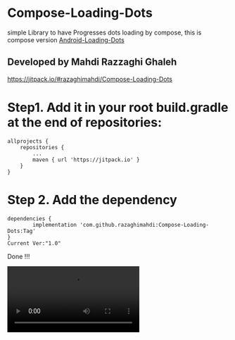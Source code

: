 # Compose-Loading-Dots
simple Library to have Progresses dots loading by compose, this is compose version [Android-Loading-Dots](https://github.com/razaghimahdi/Android-Loading-Dots)
## Developed by Mahdi Razzaghi Ghaleh

https://jitpack.io/#razaghimahdi/Compose-Loading-Dots

# Step1. Add it in your root build.gradle at the end of repositories:
	allprojects {
		repositories {
			...
			maven { url 'https://jitpack.io' }
		}
	}

# Step 2. Add the dependency
	dependencies {
	        implementation 'com.github.razaghimahdi:Compose-Loading-Dots:Tag'
	}
	Current Ver:"1.0"

Done !!!

<video src="https://github.com/razaghimahdi/Compose-Loading-Dots/raw/master/screenshots/record.mp4"  width="300"></video> 

